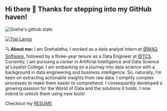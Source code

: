 ## Hi there 👋 Thanks for stepping into my GitHub haven!

![Sneha's github stats](https://github-readme-stats.vercel.app/api?username=snehalathatuniki&show_icons=true&theme=gotham&hide=issues,stars&count_private=true)

[![Top Langs](https://github-readme-stats.vercel.app/api/top-langs/?username=snehalathatuniki&layout=compact)](https://github.com/snehalathatuniki/github-readme-stats)

🔍 __About me:__  I am Snehalatha, I worked as a data analyst intern at [@MAQ Software](https://maqsoftware.com/), followed by a three-year tenure as a Data Engineer at [@TCS](https://www.tcs.com/). Currently, I am pursuing a career in Artificial Intelligence and Data Science at Loyalist College.  I am embarking on a journey into data science with a background in data engineering and business intelligence. So, naturally, I’m keen on extracting actionable insights from raw data.  I simplify complex processes to make them easier to comprehend. I consequently developed a growing passion for the World of Data and the solutions it holds.  I now intend to unlock them using new tools!

Checkout my [RESUME](https://github.com/snehalathatuniki/snehalathatuniki.github.io/blob/master/pdf/Resume.pdf)

<!--
**snehalathatuniki/snehalathatuniki** is a ✨ _special_ ✨ repository because its `README.md` (this file) appears on your GitHub profile.

Here are some ideas to get you started:

- 🔭 I’m currently working on ...
- 🌱 I’m currently learning ...
- 👯 I’m looking to collaborate on ...
- 🤔 I’m looking for help with ...
- 💬 Ask me about ...
- 📫 How to reach me: ...
- 😄 Pronouns: ...
- ⚡ Fun fact: ...
-->
